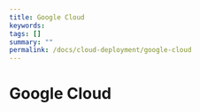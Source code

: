 ```yaml
---
title: Google Cloud
keywords:
tags: []
summary: ""
permalink: /docs/cloud-deployment/google-cloud
---
```


# Google Cloud
